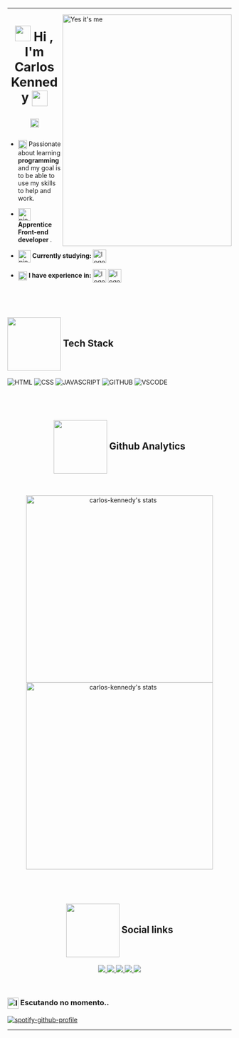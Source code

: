 <hr>

<img align="right" height="520rem" width="380rem" title="Yes it's me" 
     src="https://gist.githubusercontent.com/carlos-kennedy/d1360c0c8b6a82c0be16c688ee9e1425/raw/e3b47ae3ed969c3457b8cb765b876705f65cc206/githubcardv2.svg"/>
         
<h1 align="center">
 <img src="https://media1.giphy.com/media/iigp4VDyf5dCLRlGkm/giphy.gif" height="35rem"/>
     Hi , I'm Carlos Kennedy
     <img src="https://media1.giphy.com/media/iigp4VDyf5dCLRlGkm/giphy.gif" align="center" height="35rem">
     
<p align="center"> 
     <img height="20em" src="https://komarev.com/ghpvc/?username=carlos-kennedy&color=E5CE5B" alt="Visualizações no perfil"/> 
</p> 

</h1>

  - <p align="left"> <img src="https://c.tenor.com/TZyciZ_VKUgAAAAi/buenos-dias.gif" align="center" height="20rem"> Passionate about learning <strong> programming </strong> and my goal is to be able to use my skills to help and work. </p>
  
  - <p align="left"> <img src="https://c.tenor.com/ooCje3Ear_UAAAAi/penguin-catscafe.gif" align="center" height="28rem" alt="pinguimAndandoComCafé"><strong> Apprentice Front-end developer </strong>. </p>
   
  - <p align="left"> <img src="https://c.tenor.com/tKYbGz3wNCAAAAAi/catscafe-penguin.gif" align="center" height="28rem" alt="pinguimNoComputador"> <strong> Currently studying: </strong> <img src="https://cdn.jsdelivr.net/gh/devicons/devicon/icons/javascript/javascript-original.svg" align="center" width="30rem" title="JavaScript" alt="logoJavascript" /> </p>
   
 - <img src="https://c.tenor.com/9LLhY-WtfbcAAAAi/afas-software-afas.gif" align="center" height="20rem" alt="telaFlutuanteDeDados"> <strong> I have experience in:</strong> <img align="center" width="30rem" src="https://cdn.jsdelivr.net/gh/devicons/devicon/icons/html5/html5-plain.svg" title="HTML:5" alt="logoHtml5"/>  <img align="center" width="30rem" src="https://cdn.jsdelivr.net/gh/devicons/devicon/icons/css3/css3-plain.svg" title="CSS3" alt="logoCSS3" />
           
  <br><br>

  <h2 align="left" title="Tech Stack"> <img src="https://www.puttiapps.com/wp-content/uploads/2021/05/programming.gif" align="center"  height="120rem"> Tech Stack </h2>
  
  
  ![HTML](https://img.shields.io/badge/-HTML-05122A?style=for-the-badge&logo=html5)
  ![CSS](https://img.shields.io/badge/-CSS-05122A?style=for-the-badge&logo=css3)
  ![JAVASCRIPT](https://img.shields.io/badge/-Javascript-05122A?style=for-the-badge&logo=javascript)
  ![GITHUB](https://img.shields.io/badge/-Github-05122A?style=for-the-badge&logo=github)
  ![VSCODE](https://img.shields.io/badge/-VScode-05122A?style=for-the-badge&logo=visualstudiocode)
 
  
  <br><br>
   
  <h2 align="center" title="Github Analytics">
     <img src="https://media2.giphy.com/media/gniz0qUijH8T7yRQWR/giphy.gif?cid=ecf05e473agd0bxkdh8hxhm94ek4xzrabqzq2lyp2nsf67uy&rid=giphy.gif&ct=s"  align="center"  height="120rem">
     Github Analytics
</h2>
  
  <br>
  
  <p align="center">
      <img width="420em" align="center" src="https://github-readme-stats.vercel.app/api?username=carlos-kennedy&show_icons=true&theme=midnight-purple" title="carlos-kennedy's status" alt="carlos-kennedy's stats"/>
      <img width="420em" align="center" src="https://github-readme-stats.vercel.app/api/top-langs/?username=carlos-kennedy&layout=compact&theme=midnight-purple" title="carlos-kennedy's most languages" alt="carlos-kennedy's stats"/> 
  </p>
  
  <br><br>

  <h2 align="center" title="Social links"> <img src="https://media1.giphy.com/media/wIVCkv3bcsBwFyESSC/giphy.gif"align="center"  height="120rem">
     Social links 
</h2>
    
<p align="center">

<a target="_blank" href="https://www.instagram.com/carlos.kny.carlos/" title="instagram">
  <img src="https://img.shields.io/badge/-instagram-05122A?style=for-the-badge&logo=instagram">
  </a>
<a target="_blank" href="https://twitter.com/Carlozotas" title="twitter">
  <img src="https://img.shields.io/badge/-twitter-05122A?style=for-the-badge&logo=twitter"> 
  </a> 
<a target="_blank" href="https://github.com/carlos-kennedy" title="github">
  <img src="https://img.shields.io/badge/-github-05122A?style=for-the-badge&logo=github"> 
  </a>
<a target="_blank" href="https://www.linkedin.com/in/carloskennedydev/"  title="linkedin">
  <img src="https://img.shields.io/badge/-linkedin-05122A?style=for-the-badge&logo=linkedin">
  </a> 
<a target="_blank" href="https://www.facebook.com/carlos.ky.3990" title="facebook">
  <img src="https://img.shields.io/badge/-facebook-05122A?style=for-the-badge&logo=facebook">
  </a>
  </p>
     
 <br>
     
 <h3 align="left" title="Escutando no momento">
 <img src="https://i.imgur.com/NLY6j3Q.gif" alt="logo do spotify" align="center" height="25" />
 Escutando no momento..
 </h3>
 
[![spotify-github-profile](https://spotify-github-profile.vercel.app/api/view?uid=3vsqxzlyw75hby44hzmpj38jv&cover_image=true&theme=natemoo-re&bar_color=7451c8&bar_color_cover=true)](https://github.com/kittinan/spotify-github-profile)
     
<hr>
